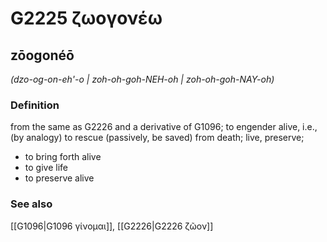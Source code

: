 # G2225 ζωογονέω

## zōogonéō

_(dzo-og-on-eh'-o | zoh-oh-goh-NEH-oh | zoh-oh-goh-NAY-oh)_

### Definition

from the same as G2226 and a derivative of G1096; to engender alive, i.e., (by analogy) to rescue (passively, be saved) from death; live, preserve; 

- to bring forth alive
- to give life
- to preserve alive

### See also

[[G1096|G1096 γίνομαι]], [[G2226|G2226 ζῶον]]
